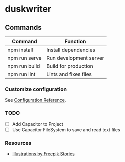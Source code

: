 # duskwriter

## Commands
| Command       | Function               |
|---------------|------------------------|
| npm install   | Install dependencies   |
| npm run serve | Run development server |
| npm run build | Build for production   |
| npm run lint  | Lints and fixes files  |

### Customize configuration
See [Configuration Reference](https://cli.vuejs.org/config/).

### TODO
- [ ] Add Capacitor to Project
- [ ] Use Capacitor FileSystem to save and read text files

### Resources
- [Illustrations by Freepik Stories](https://stories.freepik.com/internet)
